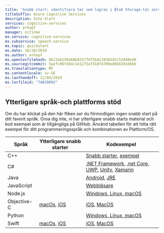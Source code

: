 ```yaml
---
title: 'Snabb start: identifiera tal som lagras i Blob Storage-tal service'
titleSuffix: Azure Cognitive Services
description: Inte klart
services: cognitive-services
author: erhopf
manager: nitinme
ms.service: cognitive-services
ms.subservice: speech-service
ms.topic: quickstart
ms.date: 10/28/2019
ms.author: erhopf
ms.openlocfilehash: 8b23ab250a68b0337f4f5bdc283b5d2c52498e40
ms.sourcegitcommit: 5aefc96fd34c141275af31874700edbb829436bb
ms.translationtype: MT
ms.contentlocale: sv-SE
ms.lasthandoff: 12/04/2019
ms.locfileid: "74829092"
---
```

## <a name="additional-language-and-platform-support"></a>Ytterligare språk-och plattforms stöd

Om du har klickat på den här fliken ser du förmodligen ingen snabb start på ditt favorit språk. Oroa dig inte, vi har ytterligare snabb starts material och kod exempel som är tillgängliga på GitHub. Använd tabellen för att hitta rätt exempel för ditt programmeringsspråk och kombinationen av Platform/OS.

| Språk | Ytterligare snabb starter | Kodexempel |
|----------|------------------------|--------------|
| C++ | |[Snabb starter](https://github.com/Azure-Samples/cognitive-services-speech-sdk/tree/master/quickstart/cpp), [exempel](https://github.com/Azure-Samples/cognitive-services-speech-sdk/tree/master/samples/cpp/linux)|
| C# | |[.NET Framework](https://github.com/Azure-Samples/cognitive-services-speech-sdk/tree/master/quickstart/csharp/dotnet), [.net Core](https://github.com/Azure-Samples/cognitive-services-speech-sdk/tree/master/quickstart/csharp/dotnetcore), [UWP](https://github.com/Azure-Samples/cognitive-services-speech-sdk/tree/master/quickstart/csharp/uwp), [Unity](https://github.com/Azure-Samples/cognitive-services-speech-sdk/tree/master/quickstart/csharp/unity), [Xamarin](https://github.com/Azure-Samples/cognitive-services-speech-sdk/tree/master/quickstart/csharp/xamarin) |
| Java | |[Android](https://github.com/Azure-Samples/cognitive-services-speech-sdk/tree/master/quickstart/java/android), [JRE](https://github.com/Azure-Samples/cognitive-services-speech-sdk/tree/master/quickstart/java/jre) |
| JavaScript | |[Webbläsare](https://github.com/Azure-Samples/cognitive-services-speech-sdk/tree/master/quickstart/javascript) |
| Node.js | |[Windows, Linux, macOS](https://github.com/Azure-Samples/cognitive-services-speech-sdk/tree/master/quickstart/javascript) |
| Objective-C |[macOs](~/articles/cognitive-services/Speech-Service/quickstarts/text-to-speech-langs/objectivec-macos.md), [iOS](~/articles/cognitive-services/Speech-Service/quickstarts/text-to-speech-langs/objectivec-ios.md) |[iOS](https://github.com/Azure-Samples/cognitive-services-speech-sdk/tree/master/quickstart/objectivec/ios), [MacOS](https://github.com/Azure-Samples/cognitive-services-speech-sdk/tree/master/quickstart/objectivec/macos) |
| Python | |[Windows, Linux, macOS](https://github.com/Azure-Samples/cognitive-services-speech-sdk/tree/master/quickstart/python) |
| Swift | [macOs](~/articles/cognitive-services/Speech-Service/quickstarts/text-to-speech-langs/swift-macos.md), [iOS](~/articles/cognitive-services/Speech-Service/quickstarts/text-to-speech-langs/swift-ios.md)|[iOS](https://github.com/Azure-Samples/cognitive-services-speech-sdk/tree/master/quickstart/swift/ios), [MacOS](https://github.com/Azure-Samples/cognitive-services-speech-sdk/tree/master/quickstart/swift/macos) |
